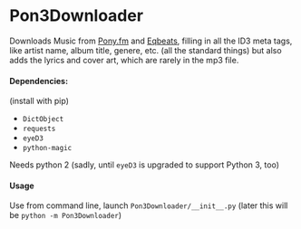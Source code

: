 # Pon3Downloader
Downloads Music from [Pony.fm](https://pony.fm/) and [Eqbeats](https://eqbeats.com),
filling in all the ID3 meta tags,
like artist name, album title, genere, etc. (all the standard things)
but also adds the lyrics and cover art, which are rarely in the mp3 file.

#### Dependencies: 
(install with pip)
- ```DictObject```
- ```requests```
- ```eyeD3```
- ```python-magic```

Needs python 2 (sadly, until ```eyeD3``` is upgraded to support Python 3, too)

#### Usage
Use from command line, launch ```Pon3Downloader/__init__.py```
(later this will be ```python -m Pon3Downloader```)

